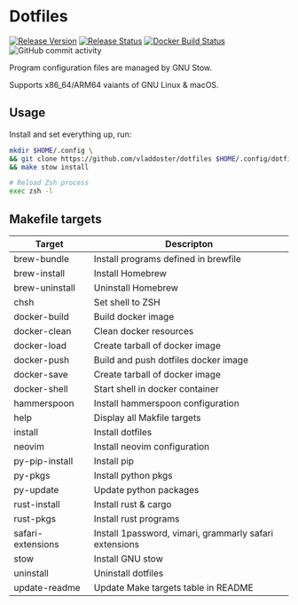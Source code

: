 # Dotfiles

[![Release Version](https://img.shields.io/github/v/release/vladdoster/dotfiles)](https://github.com/vladdoster/dotfiles/releases/latest)
[![Release Status](https://img.shields.io/github/workflow/status/vladdoster/dotfiles/Release?label=build)](https://github.com/vladdoster/dotfiles/actions/workflows/release.yml)
[![Docker Build Status](https://img.shields.io/docker/cloud/build/vdoster/dotfiles)](https://hub.docker.com/repository/docker/vdoster/dotfiles)
![GitHub commit activity](https://img.shields.io/github/commit-activity/m/vladdoster/dotfiles)

Program configuration files are managed by GNU Stow.

Supports x86_64/ARM64 vaiants of GNU Linux & macOS.

## Usage

Install and set everything up, run:

```zsh
mkdir $HOME/.config \
&& git clone https://github.com/vladdoster/dotfiles $HOME/.config/dotfiles \
&& make stow install

# Reload Zsh process
exec zsh -l
```

## Makefile targets

| Target            | Descripton                                             |
| ----------------- | ------------------------------------------------------ |
| brew-bundle       | Install programs defined in brewfile                   |
| brew-install      | Install Homebrew                                       |
| brew-uninstall    | Uninstall Homebrew                                     |
| chsh              | Set shell to ZSH                                       |
| docker-build      | Build docker image                                     |
| docker-clean      | Clean docker resources                                 |
| docker-load       | Create tarball of docker image                         |
| docker-push       | Build and push dotfiles docker image                   |
| docker-save       | Create tarball of docker image                         |
| docker-shell      | Start shell in docker container                        |
| hammerspoon       | Install hammerspoon configuration                      |
| help              | Display all Makfile targets                            |
| install           | Install dotfiles                                       |
| neovim            | Install neovim configuration                           |
| py-pip-install    | Install pip                                            |
| py-pkgs           | Install python pkgs                                    |
| py-update         | Update python packages                                 |
| rust-install      | Install rust & cargo                                   |
| rust-pkgs         | Install rust programs                                  |
| safari-extensions | Install 1password, vimari, grammarly safari extensions |
| stow              | Install GNU stow                                       |
| uninstall         | Uninstall dotfiles                                     |
| update-readme     | Update Make targets table in README                    |
